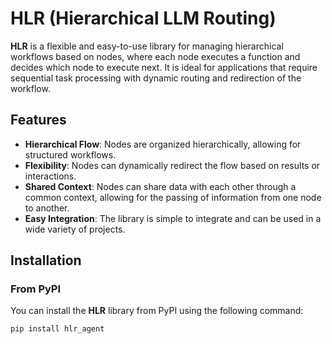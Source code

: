 # HLR (Hierarchical LLM Routing)

**HLR** is a flexible and easy-to-use library for managing hierarchical workflows based on nodes, where each node executes a function and decides which node to execute next. It is ideal for applications that require sequential task processing with dynamic routing and redirection of the workflow.

## Features

- **Hierarchical Flow**: Nodes are organized hierarchically, allowing for structured workflows.
- **Flexibility**: Nodes can dynamically redirect the flow based on results or interactions.
- **Shared Context**: Nodes can share data with each other through a common context, allowing for the passing of information from one node to another.
- **Easy Integration**: The library is simple to integrate and can be used in a wide variety of projects.

## Installation

### From PyPI

You can install the **HLR** library from PyPI using the following command:

```bash
pip install hlr_agent
